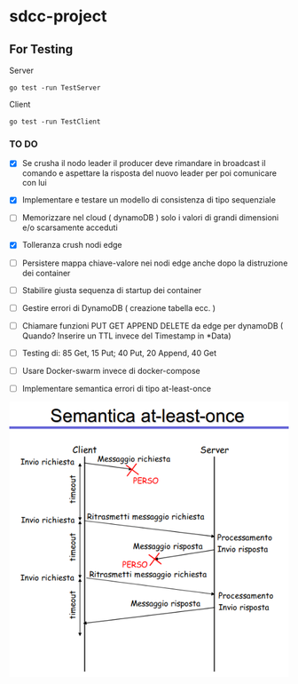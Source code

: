 # sdcc-project

## For Testing

Server
```
go test -run TestServer

```

Client
```
go test -run TestClient

```


### TO DO
- [x] Se crusha il nodo leader il producer deve rimandare in broadcast il comando e aspettare la risposta del nuovo leader per poi comunicare con lui
- [x] Implementare e testare un modello di consistenza di tipo sequenziale
- [ ] Memorizzare nel cloud ( dynamoDB ) solo i valori di grandi dimensioni e/o scarsamente acceduti
- [x] Tolleranza crush nodi edge
- [ ] Persistere mappa chiave-valore nei nodi edge anche dopo la distruzione dei container
- [ ] Stabilire giusta sequenza di startup dei container
- [ ] Gestire errori di DynamoDB ( creazione tabella ecc. )
- [ ] Chiamare funzioni PUT GET APPEND DELETE da edge per dynamoDB ( Quando? Inserire un TTL invece del Timestamp in *Data)
- [ ] Testing di: 85 Get, 15 Put; 40 Put, 20 Append, 40 Get
- [ ] Usare Docker-swarm invece di docker-compose
- [ ] Implementare semantica errori di tipo at-least-once


![img.png](img.png)